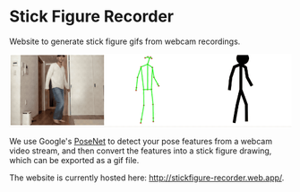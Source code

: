# Stick Figure Recorder
Website to generate stick figure gifs from webcam recordings.

![detection gif](rsrc/stickfigure_recording.gif)

We use Google's [PoseNet](https://github.com/tensorflow/tfjs-models/tree/master/posenet) to detect your pose features from a webcam video stream, and then convert the features into a stick figure drawing, which can be exported as a gif file.

The website is currently hosted here: http://stickfigure-recorder.web.app/.


